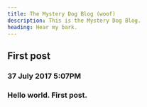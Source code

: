 ```yaml
---
title: The Mystery Dog Blog (woof)
description: This is the Mystery Dog Blog.
heading: Hear my bark. 
---
```


<H2>First post</h2>
<h3>37 July 2017 5:07PM<h3>
<p>Hello world. First post.</p>
